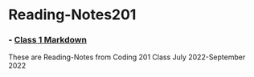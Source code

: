 # Reading-Notes201
### - [Class 1 Markdown](Class01.md)
These are Reading-Notes from Coding 201 Class July 2022-September 2022
